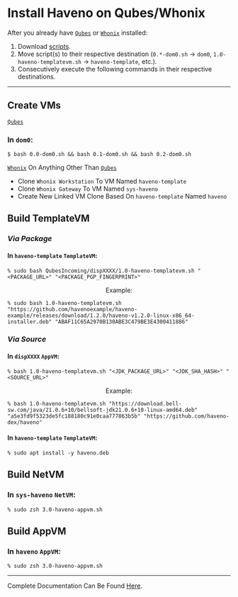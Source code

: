 # Install Haveno on Qubes/Whonix


After you already have [`Qubes`](https://www.qubes-os.org/downloads) or [`Whonix`](https://www.whonix.org/wiki/Download) installed:

1. Download [scripts](https://github.com/haveno-dex/haveno/tree/master/scripts/install_whonix_qubes/scripts).
2. Move script(s) to their respective destination (`0.*-dom0.sh` -> `dom0`, `1.0-haveno-templatevm.sh` -> `haveno-template`, etc.).
3. Consecutively execute the following commands in their respective destinations.

---

## **Create VMs**
[`Qubes`](https://www.qubes-os.org/downloads)
### **In `dom0`:**

```shell
$ bash 0.0-dom0.sh && bash 0.1-dom0.sh && bash 0.2-dom0.sh
```

[`Whonix`](https://www.whonix.org/wiki/Download) On Anything Other Than [`Qubes`](https://www.qubes-os.org/downloads)

- Clone `Whonix Workstation` To VM Named `haveno-template`
- Clone `Whonix Gateway` To VM Named `sys-haveno`
- Create New Linked VM Clone Based On `haveno-template` Named `haveno`


## **Build TemplateVM**
### *Via Package*
#### **In `haveno-template` `TemplateVM`:**

```shell
% sudo bash QubesIncoming/dispXXXX/1.0-haveno-templatevm.sh "<PACKAGE_URL>" "<PACKAGE_PGP_FINGERPRINT>"
```

<p style="text-align: center;">Example:</p>

```shell
% sudo bash 1.0-haveno-templatevm.sh "https://github.com/havenoexample/haveno-example/releases/download/1.2.0/haveno-v1.2.0-linux-x86_64-installer.deb" "ABAF11C65A2970B130ABE3C479BE3E4300411886"
```

### *Via Source*
#### **In `dispXXXX` `AppVM`:**
```shell
% bash 1.0-haveno-templatevm.sh "<JDK_PACKAGE_URL>" "<JDK_SHA_HASH>" "<SOURCE_URL>"
```

<p style="text-align: center;">Example:</p>

```shell
% bash 1.0-haveno-templatevm.sh "https://download.bell-sw.com/java/21.0.6+10/bellsoft-jdk21.0.6+10-linux-amd64.deb" "a5e3fd9f5323de5fc188180c91e0caa777863b5b" "https://github.com/haveno-dex/haveno"
```

#### **In `haveno-template` `TemplateVM`:**

```shell
% sudo apt install -y haveno.deb
```

## **Build NetVM**
### **In `sys-haveno` `NetVM`:**

```shell
% sudo zsh 3.0-haveno-appvm.sh
```

## **Build AppVM**
### **In `haveno` `AppVM`:**

```shell
% sudo zsh 3.0-haveno-appvm.sh
```

---

Complete Documentation Can Be Found [Here](https://github.com/haveno-dex/haveno/blob/master/scripts/install_whonix_qubes/INSTALL.md).
